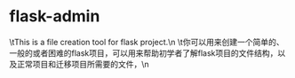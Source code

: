 # flask-admin
\tThis is a file creation tool for flask project.\n
\t你可以用来创建一个简单的、一般的或者困难的flask项目，可以用来帮助初学者了解flask项目的文件结构，以及正常项目和迁移项目所需要的文件，\n
